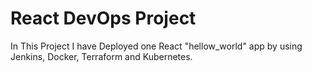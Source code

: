 # React DevOps Project 

In This Project I have Deployed one React "hellow_world" app by using Jenkins, Docker, Terraform and Kubernetes.

